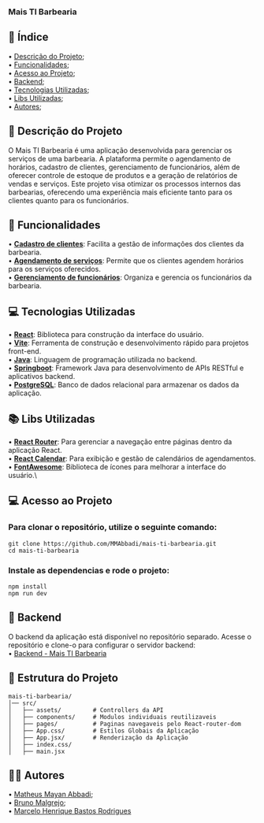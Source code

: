 ### Mais TI Barbearia
## 📜 Índice
• [Descrição do Projeto](#descrição-do-projeto);\
• [Funcionalidades](#funcionalidades);\
• [Acesso ao Projeto](#acesso-ao-projeto);\
• [Backend](#backend);\
• [Tecnologias Utilizadas](#tecnologias-utilizadas);\
• [Libs Utilizadas](#libs-utilizadas);\
• [Autores](#autores);


## 📖 Descrição do Projeto
O Mais TI Barbearia é uma aplicação desenvolvida para gerenciar os serviços de uma barbearia. A plataforma permite o agendamento de horários, cadastro de clientes, gerenciamento de funcionários, além de oferecer controle de estoque de produtos e a geração de relatórios de vendas e serviços.
Este projeto visa otimizar os processos internos das barbearias, oferecendo uma experiência mais eficiente tanto para os clientes quanto para os funcionários.

## 🚀 Funcionalidades
• **<ins>Cadastro de clientes</ins>**: Facilita a gestão de informações dos clientes da barbearia.\
• **<ins>Agendamento de serviços</ins>**: Permite que os clientes agendem horários para os serviços oferecidos.\
• **<ins>Gerenciamento de funcionários</ins>**: Organiza e gerencia os funcionários da barbearia.

## 💻 Tecnologias Utilizadas
• **<ins>React</ins>**: Biblioteca para construção da interface do usuário.\
• **<ins>Vite</ins>**: Ferramenta de construção e desenvolvimento rápido para projetos front-end.\
• **<ins>Java</ins>**: Linguagem de programação utilizada no backend.\
• **<ins>Springboot</ins>**: Framework Java para desenvolvimento de APIs RESTful e aplicativos backend.\
• **<ins>PostgreSQL</ins>**: Banco de dados relacional para armazenar os dados da aplicação.

## 📚 Libs Utilizadas
• **<ins>React Router</ins>**: Para gerenciar a navegação entre páginas dentro da aplicação React.\
• **<ins>React Calendar</ins>**: Para exibição e gestão de calendários de agendamentos.\
• **<ins>FontAwesome</ins>**: Biblioteca de ícones para melhorar a interface do usuário.\

## 💻 Acesso ao Projeto
### Para clonar o repositório, utilize o seguinte comando:
```
git clone https://github.com/MMAbbadi/mais-ti-barbearia.git
cd mais-ti-barbearia
```
### Instale as dependencias e rode o projeto:
```
npm install
npm run dev
```

## 💾 Backend
O backend da aplicação está disponível no repositório separado. Acesse o repositório e clone-o para configurar o servidor backend:\
• [Backend - Mais TI Barbearia](https://github.com/MarclHenrique/api-Barber)

## 📂 Estrutura do Projeto
```
mais-ti-barbearia/
│── src/
│   ├── assets/         # Controllers da API
│   ├── components/     # Modulos individuais reutilizaveis
│   ├── pages/          # Paginas navegaveis pelo React-router-dom
│   ├── App.css/        # Estilos Globais da Aplicação
│   ├── App.jsx/        # Renderização da Aplicação
│   ├── index.css/            
│   ├── main.jsx
```

## 👨👩 Autores
• [Matheus Mayan Abbadi](https://github.com/MMAbbadi);\
• [Bruno Malgrejo](https://github.com/Melgarejo42);\
• [Marcelo Henrique Bastos Rodrigues](https://github.com/MarclHenrique)
